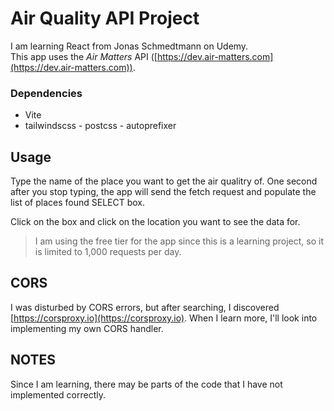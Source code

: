 # Air Quality API Project

I am learning React from Jonas Schmedtmann on Udemy.  
This app uses the _Air Matters_ API ([https://dev.air-matters.com](https://dev.air-matters.com)).

### Dependencies

- Vite
- tailwindscss - postcss - autoprefixer

## Usage

Type the name of the place you want to get the air qualitry of. One second after you stop typing, the app will send the fetch request and populate the list of places found SELECT box.

Click on the box and click on the location you want to see the data for.

> I am using the free tier for the app since this is a learning project, so it is limited to 1,000 requests per day.

## CORS

I was disturbed by CORS errors, but after searching, I discovered [https://corsproxy.io](https://corsproxy.io). When I learn more, I'll look into implementing my own CORS handler.

## NOTES

Since I am learning, there may be parts of the code that I have not implemented correctly.
